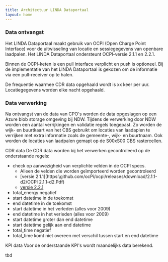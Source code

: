 ```yaml
---
title: Architectuur LINDA Dataportaal
layout: home
---
```


### Data ontvangst

Het LINDA Dataportaal maakt gebruik van OCPI (Open Charge Point Interface) voor de uitwisseling van locatie en sessiegegevens van openbare laadpalen. Het LINDA Dataportaal ondersteunt OCPI-versie 2.1.1 en 2.2.1.

Binnen de OCPI-keten is een pull interface verplicht en push is optioneel. Bij de implementatie van het LINDA Dataportaal is gekozen om de informatie via een pull-receiver op te halen.

De frequentie waarmee CDR data opgehaald wordt is xx keer per uur. Locatiegegevens worden elke nacht opgehaald.

### Data verwerking
 
Na ontvangst van de data van CPO's worden de data opgeslagen op een Azure blob storage omgeving bij NDW. Tijdens de verwerking door NDW worden een aantal verrijkingen en validatie regels toegepast. Zo worden de wijk- en buurtkaart van het CBS gebruikt om locaties van laadaplen te verrijken met extra informatie zoals de gemeente-, wijk- en buurtnaam. Ook worden de locaties van laadpalen gemapt op de S00xS00 CBS rastercellen.

CDR data
De CDR data worden bij het verwerken gecontroleerd op de onderstaande regels:

- check op aanwezigheid van verplichte velden in de OCPI specs.
    - Alleen de velden die worden geïmporteerd worden gecontroleerd
    - [versie 2.1.1](https:\\github.com/ocPi/ocpi/releases/download/2.1.1-d2/OCPI 2.1.1-d2.Pdf)
    - [versie  2.2.1](https:\\github.com/ocPi/ocpi/releases/download/2.2.1/OCPl-2.2.1.Pdf)
- total_energy negatief
- start datetime in de toekomst
- end datetime in de toekomst
- start datetime in het verleden (alles voor 2009)
- end datetime in het verleden (alles voor 2009)
- start datetime groter dan end datetime
- start datetime gelijk aan end datetime
- total_time negatief
- total_time komt niet overeen met verschil tussen start en end datetime

KPI data
Voor de onderstaande KPI's wordt maandelijks data berekend.

tbd
